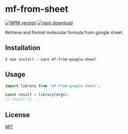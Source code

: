 # mf-from-sheet

  [![NPM version][npm-image]][npm-url]
  [![npm download][download-image]][download-url]

Retrieve and format molecular formula from google sheet.

## Installation

`$ npm install --save mf-from-google-sheet`

## Usage

```js
import library from 'mf-from-google-sheet';

const result = library(args);
// result is ...
```

## License

  [MIT](./LICENSE)

[npm-image]: https://img.shields.io/npm/v/mf-from-google-sheet.svg?style=flat-square
[npm-url]: https://www.npmjs.com/package/mf-from-google-sheet
[download-image]: https://img.shields.io/npm/dm/mf-from-google-sheet.svg?style=flat-square
[download-url]: https://www.npmjs.com/package/mf-from-google-sheet
